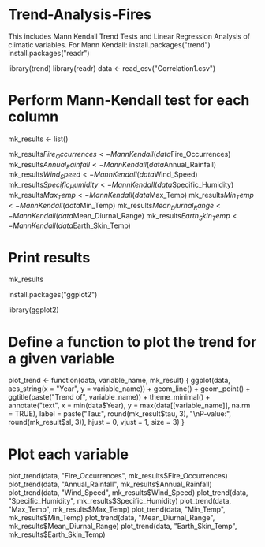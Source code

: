 # Trend-Analysis-Fires
This includes Mann Kendall Trend Tests and Linear Regression Analysis of climatic variables.
For Mann Kendall:
install.packages("trend")
install.packages("readr")

library(trend)
library(readr)
data <- read_csv("Correlation1.csv")
# Perform Mann-Kendall test for each column
mk_results <- list()

mk_results$Fire_Occurrences <- MannKendall(data$Fire_Occurrences)
mk_results$Annual_Rainfall <- MannKendall(data$Annual_Rainfall)
mk_results$Wind_Speed <- MannKendall(data$Wind_Speed)
mk_results$Specific_Humidity <- MannKendall(data$Specific_Humidity)
mk_results$Max_Temp <- MannKendall(data$Max_Temp)
mk_results$Min_Temp <- MannKendall(data$Min_Temp)
mk_results$Mean_Diurnal_Range <- MannKendall(data$Mean_Diurnal_Range)
mk_results$Earth_Skin_Temp <- MannKendall(data$Earth_Skin_Temp)

# Print results
mk_results

install.packages("ggplot2")

library(ggplot2)
# Define a function to plot the trend for a given variable
plot_trend <- function(data, variable_name, mk_result) {
  ggplot(data, aes_string(x = "Year", y = variable_name)) +
    geom_line() +
    geom_point() +
    ggtitle(paste("Trend of", variable_name)) +
    theme_minimal() +
    annotate("text", x = min(data$Year), y = max(data[[variable_name]], na.rm = TRUE),
             label = paste("Tau:", round(mk_result$tau, 3), 
                           "\nP-value:", round(mk_result$sl, 3)),
             hjust = 0, vjust = 1, size = 3)
}

# Plot each variable
plot_trend(data, "Fire_Occurrences", mk_results$Fire_Occurrences)
plot_trend(data, "Annual_Rainfall", mk_results$Annual_Rainfall)
plot_trend(data, "Wind_Speed", mk_results$Wind_Speed)
plot_trend(data, "Specific_Humidity", mk_results$Specific_Humidity)
plot_trend(data, "Max_Temp", mk_results$Max_Temp)
plot_trend(data, "Min_Temp", mk_results$Min_Temp)
plot_trend(data, "Mean_Diurnal_Range", mk_results$Mean_Diurnal_Range)
plot_trend(data, "Earth_Skin_Temp", mk_results$Earth_Skin_Temp)
